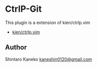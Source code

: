 CtrlP-Git
=========

This plugin is a extension of kien/ctrlp.vim

- [kien/ctrlp.vim](https://github.com/kien/ctrlp.vim)

Author
------

Shintaro Kaneko <kaneshin0120@gmail.com>

